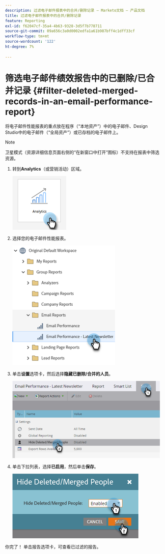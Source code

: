 ```yaml
---
description: 过滤电子邮件报表中的合并/删除记录 — Marketo文档 — 产品文档
title: 过滤电子邮件报表中的合并/删除记录
feature: Reporting
exl-id: f62047cf-35a4-4b63-9328-3d5f7b778711
source-git-commit: 09a656c3a0d0002edfa1a61b987bff4c1dff33cf
workflow-type: tm+mt
source-wordcount: '122'
ht-degree: 7%

---
```


# 筛选电子邮件绩效报告中的已删除/已合并记录 {#filter-deleted-merged-records-in-an-email-performance-report}

将电子邮件性能报表的重点放在程序（“本地资产”）中的电子邮件、Design Studio中的电子邮件（“全局资产”）或已存档的电子邮件上。

>[!NOTE]
>
>卫星模式（资源详细信息页面右侧的“在新窗口中打开”图标）不支持在报表中筛选资源。

1. 转到&#x200B;**Analytics**（或营销活动）区域。

   ![](assets/filter-deleted-merged-records-in-an-email-performance-report-1.png)

1. 选择您的电子邮件性能报表。

   ![](assets/filter-deleted-merged-records-in-an-email-performance-report-2.png)

1. 单击&#x200B;**设置**&#x200B;选项卡，然后选择&#x200B;**隐藏已删除/合并的人员**。

   ![](assets/filter-deleted-merged-records-in-an-email-performance-report-3.png)

1. 单击下拉列表，选择&#x200B;**已启用**，然后单击&#x200B;**保存**。

   ![](assets/filter-deleted-merged-records-in-an-email-performance-report-4.png)

你完了！ 单击报告选项卡，可查看已过滤的报告。
